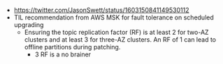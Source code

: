 - https://twitter.com/JasonSwett/status/1603150841149530112
- TIL recommendation from AWS MSK for fault tolerance on scheduled upgrading
	- Ensuring the topic replication factor (RF) is at least 2 for two-AZ clusters and at least 3 for three-AZ clusters. An RF of 1 can lead to offline partitions during patching.
		- 3 RF is a no brainer